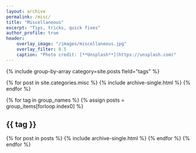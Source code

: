 ```yaml
---
layout: archive
permalink: /misc/
title: "Miscellaneous"
excerpt: "Tips, tricks, quick fixes"
author_profile: true
header:
    overlay_image: "/images/miscellaneous.jpg"
    overlay_filter: 0.5
    caption: "Photo credit: [**Unsplash**](https://unsplash.com)"
---
```


{% include group-by-array category=site.posts field="tags" %}

{% for post in site.categories.misc %}
  {% include archive-single.html %}
{% endfor %}

{% for tag in group_names %}
  {% assign posts = group_items[forloop.index0] %}
  <h2 id="{{ tag | slugify }}" class="archive__subtitle">{{ tag }}</h2>
  {% for post in posts %}
    {% include archive-single.html %}
  {% endfor %}
{% endfor %}